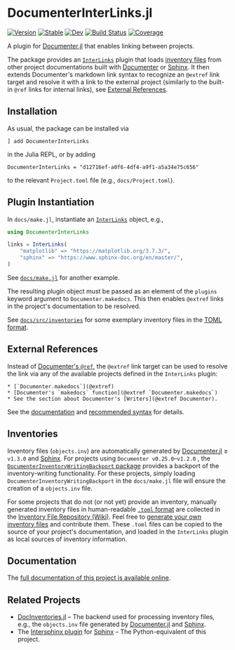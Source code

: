 # DocumenterInterLinks.jl

[![Version](https://juliahub.com/docs/DocumenterInterLinks/version.svg)](https://juliahub.com/ui/Packages/General/DocumenterInterLinks)
[![Stable](https://img.shields.io/badge/docs-stable-blue.svg)](https://juliadocs.org/DocumenterInterLinks.jl/)
[![Dev](https://img.shields.io/badge/docs-dev-blue.svg)](https://juliadocs.org/DocumenterInterLinks.jl/dev)
[![Build Status](https://github.com/JuliaDocs/DocumenterInterLinks.jl/workflows/CI/badge.svg)](https://github.com/JuliaDocs/DocumenterInterLinks.jl/actions)
[![Coverage](https://codecov.io/gh/JuliaDocs/DocumenterInterLinks.jl/branch/master/graph/badge.svg)](https://codecov.io/gh/JuliaDocs/DocumenterInterLinks.jl)

A plugin for [Documenter.jl](https://documenter.juliadocs.org/) that enables linking between projects.

The package provides an [`InterLinks`](http://juliadocs.org/DocumenterInterLinks.jl/stable/api/internals/#DocumenterInterLinks.InterLinks) plugin that loads [inventory files](#inventories) from other project documentations built with [Documenter](https://documenter.juliadocs.org/) or [Sphinx](https://www.sphinx-doc.org/en/master/). It then extends Documenter's markdown link syntax to recognize an `@extref` link target and resolve it with a link to the external project (similarly to the built-in `@ref` links for internal links), see [External References](#external-references).


## Installation

As usual, the package can be installed via

```
] add DocumenterInterLinks
```

in the Julia REPL, or by adding

```
DocumenterInterLinks = "d12716ef-a0f6-4df4-a9f1-a5a34e75c656"
```

to the relevant `Project.toml` file (e.g., `docs/Project.toml`).


## Plugin Instantiation

In `docs/make.jl`, instantiate an [`InterLinks`](http://juliadocs.org/DocumenterInterLinks.jl/stable/api/internals/#DocumenterInterLinks.InterLinks) object, e.g.,

```julia
using DocumenterInterLinks

links = InterLinks(
    "matplotlib" => "https://matplotlib.org/3.7.3/",
    "sphinx" => "https://www.sphinx-doc.org/en/master/",
)
```

See [`docs/make.jl`](https://github.com/JuliaDocs/DocumenterInterLinks.jl/blob/master/docs/make.jl#L11) for another example.

The resulting plugin object must be passed as an element of the `plugins` keyword argument to `Documenter.makedocs`. This then enables `@extref` links in the project's documentation to be resolved.

See [`docs/src/inventories`](https://github.com/JuliaDocs/DocumenterInterLinks.jl/tree/master/docs/src/inventories) for some exemplary inventory files in the [TOML format](https://juliadocs.org/DocInventories.jl/stable/formats/#TOML-Format).


## External References

Instead of [Documenter's `@ref`](https://documenter.juliadocs.org/stable/man/syntax/#@ref-link), the `@extref` link target can be used to resolve the link via any of the available projects defined in the `InterLinks` plugin:

```
* [`Documenter.makedocs`](@extref)
* [Documenter's `makedocs` function](@extref `Documenter.makedocs`)
* See the section about Documenter's [Writers](@extref Documenter).
```

See the [documentation](https://juliadocs.org/DocumenterInterLinks.jl/dev/#Using-External-References) and [recommended syntax](https://juliadocs.org/DocumenterInterLinks.jl/dev/syntax/#Recommended-Syntax) for details.


## Inventories

Inventory files (`objects.inv`) are automatically generated by [Documenter.jl](https://documenter.juliadocs.org/stable/) ≥ `v1.3.0` and [Sphinx](https://www.sphinx-doc.org/en/master/). For projects using `Documenter v0.25.0`–`v1.2.0` , the [`DocumenterInventoryWritingBackport` package](https://github.com/JuliaDocs/DocumenterInventoryWritingBackport.jl) provides a backport of the inventory-writing functionality. For these projects, simply loading `DocumenterInventoryWritingBackport` in the `docs/make.jl` file will ensure the creation of a `objects.inv` file.

For some projects that do not (or not yet) provide an inventory, manually generated inventory files in human-readable [`.toml` format](https://juliadocs.org/DocInventories.jl/stable/formats/#TOML-Format) are collected in the [Inventory File Repository (Wiki)](https://github.com/JuliaDocs/DocumenterInterLinks.jl/wiki/Inventory-File-Repository). Feel free to [generate your own inventory files](http://juliadocs.org/DocumenterInterLinks.jl/stable/howtos/#howto-manual-inventory) and contribute them. These `.toml` files can be copied to the source of your project's documentation, and loaded in the `InterLinks` plugin as local sources of inventory information.


## Documentation

The [full documentation of this project is available online](https://juliadocs.org/DocumenterInterLinks.jl/dev/).


## Related Projects

* [DocInventories.jl](http://juliadocs.org/DocInventories.jl/stable/) – The backend used for processing inventory files, e.g., the `objects.inv` file generated by [Documenter.jl](https://documenter.juliadocs.org/stable/) and [Sphinx](https://www.sphinx-doc.org/en/master/).
* The [Intersphinx plugin](https://www.sphinx-doc.org/en/master/usage/extensions/intersphinx.html) for [Sphinx](https://www.sphinx-doc.org/en/master/) – The Python-equivalent of this project.
